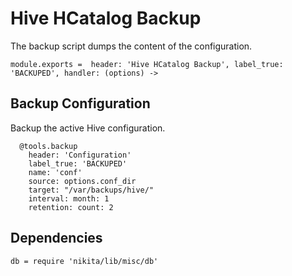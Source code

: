 
# Hive HCatalog Backup

The backup script dumps the content of the configuration.

    module.exports =  header: 'Hive HCatalog Backup', label_true: 'BACKUPED', handler: (options) ->

## Backup Configuration

Backup the active Hive configuration.

      @tools.backup
        header: 'Configuration'
        label_true: 'BACKUPED'
        name: 'conf'
        source: options.conf_dir
        target: "/var/backups/hive/"
        interval: month: 1
        retention: count: 2

## Dependencies

    db = require 'nikita/lib/misc/db'
